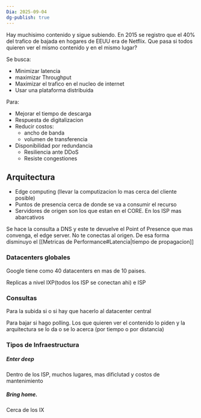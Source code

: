 ```yaml
---
Dia: 2025-09-04
dg-publish: true
---
```

Hay muchisimo contenido y sigue subiendo. 
En 2015 se registro que el 40% del trafico de bajada en hogares de EEUU era de Netflix. Que pasa si todos quieren ver el mismo contenido y en el mismo lugar?


Se busca:
- Minimizar latencia
- maximizar Throughput 
- Maximizar el trafico en el nucleo de internet 
- Usar una plataforma distribuida

Para:
- Mejorar el tiempo de descarga 
- Respuesta de digitalizacion 
- Reducir costos:
	- ancho de banda
	- volumen de transferencia 
- Disponibilidad por redundancia
	- Resiliencia ante DDoS
	- Resiste congestiones


## Arquitectura 
- Edge computing (llevar la computizacion lo mas cerca del cliente posible)
- Puntos de presencia cerca de donde se va a consumir el recurso 
- Servidores de origen son los que estan en el CORE. En los ISP mas abarcativos

Se hace la consulta a DNS y este te devuelve el Point of Presence que mas convenga, el edge server. No te conectas al origen. De esa forma disminuyo el [[Metricas de Performance#Latencia|tiempo de propagacion]]


### Datacenters globales 
Google tiene como 40 datacenters en mas de 10 paises.

Replicas a nivel IXP(todos los ISP se conectan ahi) e ISP


### Consultas 
Para la subida si o si hay que hacerlo al datacenter central 

Para bajar si hago polling. Los que quieren ver el contenido lo piden y la arquitectura se lo da o se lo acerca (por tiempo o por distancia)

### Tipos de Infraestructura 
##### Enter deep 
Dentro de los ISP, muchos lugares, mas dificlutad y costos de mantenimiento 

##### Bring home. 
Cerca de los IX
